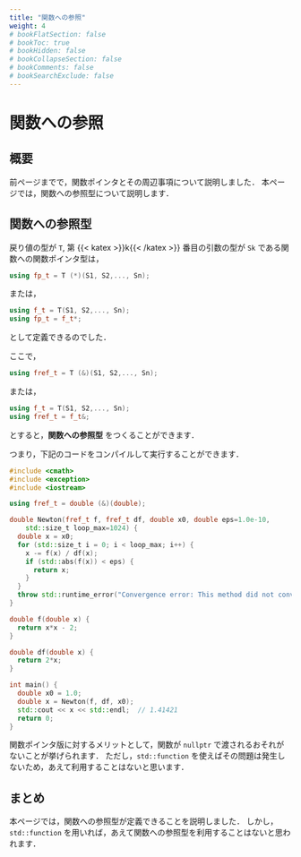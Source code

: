 ```yaml
---
title: "関数への参照"
weight: 4
# bookFlatSection: false
# bookToc: true
# bookHidden: false
# bookCollapseSection: false
# bookComments: false
# bookSearchExclude: false
---
```


# 関数への参照

## 概要

前ページまでで，関数ポインタとその周辺事項について説明しました．
本ページでは，関数への参照型について説明します．

## 関数への参照型

戻り値の型が `T`, 第 {{< katex >}}k{{< /katex >}} 番目の引数の型が `Sk` である関数への関数ポインタ型は，

```cpp
using fp_t = T (*)(S1, S2,..., Sn);
```

または，

```cpp
using f_t = T(S1, S2,..., Sn);
using fp_t = f_t*;
```

として定義できるのでした．

ここで，

```cpp
using fref_t = T (&)(S1, S2,..., Sn);
```

または，

```cpp
using f_t = T(S1, S2,..., Sn);
using fref_t = f_t&;
```

とすると，**関数への参照型** をつくることができます．

つまり，下記のコードをコンパイルして実行することができます．

```cpp
#include <cmath>
#include <exception>
#include <iostream>

using fref_t = double (&)(double);

double Newton(fref_t f, fref_t df, double x0, double eps=1.0e-10,
    std::size_t loop_max=1024) {
  double x = x0;
  for (std::size_t i = 0; i < loop_max; i++) {
    x -= f(x) / df(x);
    if (std::abs(f(x)) < eps) {
      return x;
    }
  }
  throw std::runtime_error("Convergence error: This method did not converge.");
}

double f(double x) {
  return x*x - 2;
}

double df(double x) {
  return 2*x;
}

int main() {
  double x0 = 1.0;
  double x = Newton(f, df, x0);
  std::cout << x << std::endl;  // 1.41421
  return 0;
}
```

関数ポインタ版に対するメリットとして，関数が `nullptr` で渡されるおそれがないことが挙げられます．
ただし，`std::function` を使えばその問題は発生しないため，あえて利用することはないと思います．

## まとめ

本ページでは，関数への参照型が定義できることを説明しました．
しかし，`std::function` を用いれば，あえて関数への参照型を利用することはないと思われます．
